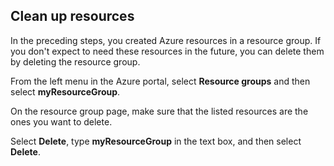 ## Clean up resources

In the preceding steps, you created Azure resources in a resource group. If you don't expect to need these resources in the future, you can delete them by deleting the resource group.

From the left menu in the Azure portal, select **Resource groups** and then select **myResourceGroup**.

On the resource group page, make sure that the listed resources are the ones you want to delete.

Select **Delete**, type **myResourceGroup** in the text box, and then select **Delete**.
